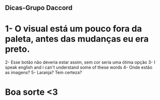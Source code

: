 ## Dicas-Grupo Daccord
# 1- O visual está um pouco fora da paleta, antes das mudanças eu era preto.
2- Esse botão não deveria estar assim, sem cor seria uma ótima opção
3- I speak english and i can't understand some of these words
4- Onde estão as imagens?
5- Laranja? Tem certeza? 

# Boa sorte <3
